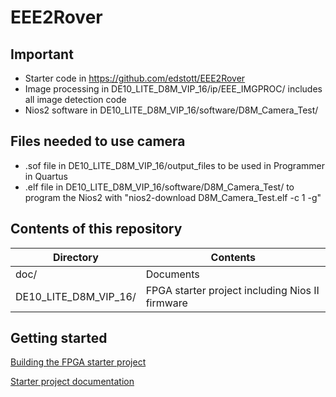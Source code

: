 # EEE2Rover

## Important
  - Starter code in https://github.com/edstott/EEE2Rover
  - Image processing in DE10_LITE_D8M_VIP_16/ip/EEE_IMGPROC/ includes all image detection code
  - Nios2 software in DE10_LITE_D8M_VIP_16/software/D8M_Camera_Test/

## Files needed to use camera
- .sof file in DE10_LITE_D8M_VIP_16/output_files to be used in Programmer in Quartus
- .elf file in DE10_LITE_D8M_VIP_16/software/D8M_Camera_Test/ to program the Nios2 with "nios2-download D8M_Camera_Test.elf -c 1 -g"



## Contents of this repository
  Directory | Contents
  --------- | --------
  doc/      | Documents
  DE10_LITE_D8M_VIP_16/ | FPGA starter project including Nios II firmware

## Getting started

  [Building the FPGA starter project](doc/FPGA-installation.md)
  
  [Starter project documentation](doc/FPGA-system.md)
  
  
